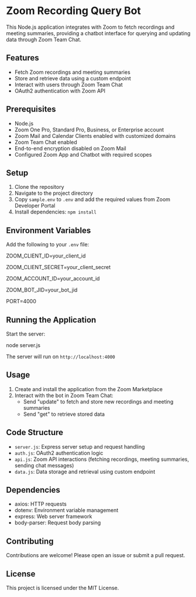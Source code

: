 # Zoom Recording Query Bot

This Node.js application integrates with Zoom to fetch recordings and meeting summaries, providing a chatbot interface for querying and updating data through Zoom Team Chat.

## Features

- Fetch Zoom recordings and meeting summaries
- Store and retrieve data using a custom endpoint
- Interact with users through Zoom Team Chat
- OAuth2 authentication with Zoom API

## Prerequisites

- Node.js
- Zoom One Pro, Standard Pro, Business, or Enterprise account
- Zoom Mail and Calendar Clients enabled with customized domains
- Zoom Team Chat enabled
- End-to-end encryption disabled on Zoom Mail
- Configured Zoom App and Chatbot with required scopes

## Setup

1. Clone the repository
2. Navigate to the project directory
3. Copy `sample.env` to `.env` and add the required values from Zoom Developer Portal
4. Install dependencies: `npm install`

## Environment Variables

Add the following to your `.env` file:

ZOOM_CLIENT_ID=your_client_id 

ZOOM_CLIENT_SECRET=your_client_secret 

ZOOM_ACCOUNT_ID=your_account_id 

ZOOM_BOT_JID=your_bot_jid 

PORT=4000



## Running the Application

Start the server:




node server.js


The server will run on `http://localhost:4000`

## Usage

1. Create and install the application from the Zoom Marketplace
2. Interact with the bot in Zoom Team Chat:
   - Send "update" to fetch and store new recordings and meeting summaries
   - Send "get" to retrieve stored data

## Code Structure

- `server.js`: Express server setup and request handling
- `auth.js`: OAuth2 authentication logic
- `api.js`: Zoom API interactions (fetching recordings, meeting summaries, sending chat messages)
- `data.js`: Data storage and retrieval using custom endpoint

## Dependencies

- axios: HTTP requests
- dotenv: Environment variable management
- express: Web server framework
- body-parser: Request body parsing

## Contributing

Contributions are welcome! Please open an issue or submit a pull request.

## License

This project is licensed under the MIT License.
